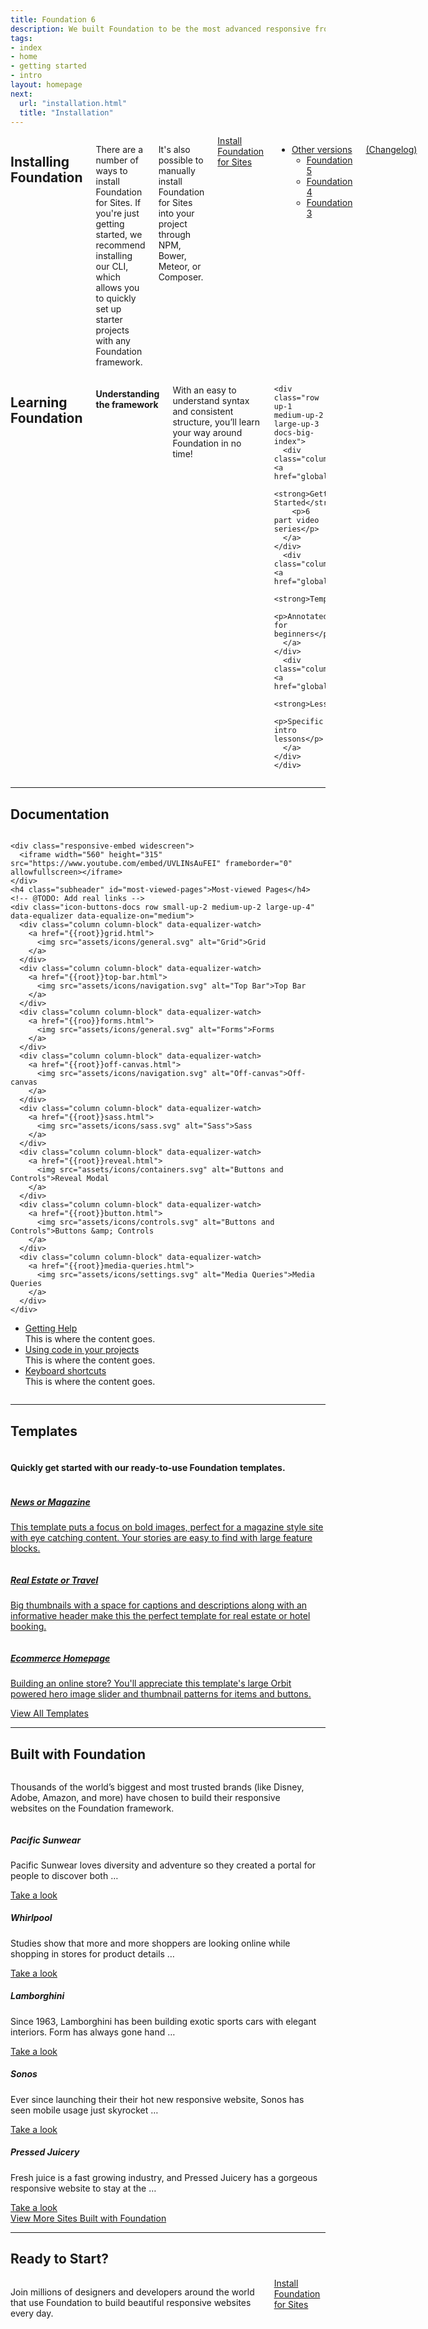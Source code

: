 ```yaml
---
title: Foundation 6
description: We built Foundation to be the most advanced responsive front-end framework in the world.
tags:
- index
- home
- getting started
- intro
layout: homepage
next:
  url: "installation.html"
  title: "Installation"
---
```


<div class="row">
  <div class="medium-6 columns">
    <h2 id="installing-foundation" class="docs-heading main">Installing Foundation <a class="docs-heading-icon" href="#installing-foundation"></a></h2>
    <p>There are a number of ways to install Foundation for Sites. If you're just getting started, we recommend installing our CLI, which allows you to quickly set up starter projects with any Foundation framework.</p>
    <p>It's also possible to manually install Foundation for Sites into your project through NPM, Bower, Meteor, or Composer.</p>
    <a href="installation.html" class="button-docs">Install Foundation for Sites</a>
    <ul class="dropdown menu docs-dropdown align-top" data-dropdown-menu>
      <li>
        <a href="#">Other versions</a>
        <ul class="menu">
          <li><a href="http://foundation.zurb.com/sites/docs/v/5.5.3"><i class="di-open"></i>Foundation 5</a></li>
          <li><a href="http://foundation.zurb.com/sites/docs/v/4.3.2"><i class="di-open"></i>Foundation 4</a></li>
          <li><a href="http://foundation.zurb.com/sites/docs/v/3.2.5/"><i class="di-open"></i>Foundation 3</a></li>
        </ul>
      </li>
    </ul>
    <p class="docs-nav-version">
      <span data-docs-version></span>
      <a href="https://github.com/zurb/foundation-sites/releases/" target="_blank">(Changelog)</a>
    </p>
    <br>
  </div>
  <div class="medium-6 columns">
    <h2 id="learning-foundation" class="docs-heading main">Learning Foundation <a class="docs-heading-icon" href="#learning-foundation"></a></h2>
    <h4>Understanding the framework</h4>
    <p>With an easy to understand syntax and consistent structure, you’ll learn your way around Foundation in no time!</p>

    <div class="row up-1 medium-up-2 large-up-3 docs-big-index">
      <div class="column"><a href="global.html">
        <strong>Getting Started</strong>
        <p>6 part video series</p>
      </a></div>
      <div class="column"><a href="global.html">
        <strong>Templates</strong>
        <p>Annotated for beginners</p>
      </a></div>
      <div class="column"><a href="global.html">
        <strong>Lessons</strong>
        <p>Specific intro lessons</p>
      </a></div>
    </div>


  </div>
</div>

---

## Documentation


<div class="row">
  <div class="medium-12 large-6 columns columns">

    <div class="responsive-embed widescreen">
      <iframe width="560" height="315" src="https://www.youtube.com/embed/UVLINsAuFEI" frameborder="0" allowfullscreen></iframe>
    </div>
    <h4 class="subheader" id="most-viewed-pages">Most-viewed Pages</h4>
    <!-- @TODO: Add real links -->
    <div class="icon-buttons-docs row small-up-2 medium-up-2 large-up-4" data-equalizer data-equalize-on="medium">
      <div class="column column-block" data-equalizer-watch>
        <a href="{{root}}grid.html">
          <img src="assets/icons/general.svg" alt="Grid">Grid
        </a>
      </div>
      <div class="column column-block" data-equalizer-watch>
        <a href="{{root}}top-bar.html">
          <img src="assets/icons/navigation.svg" alt="Top Bar">Top Bar
        </a>
      </div>
      <div class="column column-block" data-equalizer-watch>
        <a href="{{roo}}forms.html">
          <img src="assets/icons/general.svg" alt="Forms">Forms
        </a>
      </div>
      <div class="column column-block" data-equalizer-watch>
        <a href="{{root}}off-canvas.html">
          <img src="assets/icons/navigation.svg" alt="Off-canvas">Off-canvas
        </a>
      </div>
      <div class="column column-block" data-equalizer-watch>
        <a href="{{root}}sass.html">
          <img src="assets/icons/sass.svg" alt="Sass">Sass
        </a>
      </div>
      <div class="column column-block" data-equalizer-watch>
        <a href="{{root}}reveal.html">
          <img src="assets/icons/containers.svg" alt="Buttons and Controls">Reveal Modal
        </a>
      </div>
      <div class="column column-block" data-equalizer-watch>
        <a href="{{root}}button.html">
          <img src="assets/icons/controls.svg" alt="Buttons and Controls">Buttons &amp; Controls
        </a>
      </div>
      <div class="column column-block" data-equalizer-watch>
        <a href="{{root}}media-queries.html">
          <img src="assets/icons/settings.svg" alt="Media Queries">Media Queries
        </a>
      </div>
    </div>
  </div>
  <div class="medium-12 large-6 columns docs-stacked-spacing" style="margin-top:0">
    <ul class="faq-accordion" data-accordion style="margin-top:0">
      <li class="faq-accordion-item" data-accordion-item>
        <a href="#" class="faq-accordion-title">Getting Help</a>
        <div class="faq-accordion-content" data-tab-content>
          This is where the content goes.
        </div>
      </li>
      <li class="faq-accordion-item" data-accordion-item>
        <a href="#" class="faq-accordion-title">Using code in your projects</a>
        <div class="faq-accordion-content" data-tab-content>
          This is where the content goes.
        </div>
      </li>
      <li class="faq-accordion-item" data-accordion-item>
        <a href="#" class="faq-accordion-title">Keyboard shortcuts</a>
        <div class="faq-accordion-content" data-tab-content>
          This is where the content goes.
        </div>
      </li>
    </ul>
  </div>
</div>


---

## Templates

<div class="row columns">
  <h4 class="subheader">Quickly get started with our ready-to-use Foundation templates.</h4>
  <hr class="docs-hr-small">
</div>

<div class="row small-up-2 medium-up-3 large-up-3">

  <div class="column docs-grid-content-block">
    <a href="http://foundation.zurb.com/templates.html" target="_blank">
      <img src="http://foundation.zurb.com/assets/img/sites-templates/f6-template-news-mag.svg" alt="" />
      <h5>News or Magazine</h5>
      <p>This template puts a focus on bold images, perfect for a magazine style site with eye catching content. Your stories are easy to find with large feature blocks.</p>
    </a>
  </div>

  <div class="column docs-grid-content-block">
    <a href="http://foundation.zurb.com/templates.html" target="_blank">
      <img src="http://foundation.zurb.com/assets/img/sites-templates/f6-template-realestate.svg" alt="" />
      <h5>Real Estate or Travel</h5>
      <p>Big thumbnails with a space for captions and descriptions along with an informative header make this the perfect template for real estate or hotel booking.</p>
    </a>
  </div>

  <div class="column docs-grid-content-block">
    <a href="http://foundation.zurb.com/templates.html" target="_blank">
      <img src="http://foundation.zurb.com/assets/img/sites-templates/foundation6-templates-04.svg" alt="" />
      <h5>Ecommerce Homepage</h5>
      <p>Building an online store? You'll appreciate this template's large Orbit powered hero image slider and thumbnail patterns for items and buttons.</p>
    </a>
  </div>
</div>

<div class="text-center">
  <a href="http://foundation.zurb.com/templates.html" target="_blank" class="button-docs secondary">View All Templates</a>
</div>



---

## Built with Foundation

<div class="row columns">
  <p class="subheader">Thousands of the world’s biggest and most trusted brands (like Disney, Adobe, Amazon, and more) have chosen to build their responsive websites on the Foundation framework.</p>
  <hr class="docs-hr-small">
</div>
<div class="docs-examples small-up-2 medium-up-2 large-up-5 row">

  <div class="section-inspiration column">
    <div class="image-container">
      <a target="_blank" href="http://zurb.com/responsive/site/pacific-sunwear-golden-state-of-mind">
        <img src="https://prod-university-library.s3.amazonaws.com/uploads/site/mobile_screenshot/17455/Screen_Shot_2015-09-01_at_10.09.27_AM.png" alt="" />
      </a>
    </div>
    <h5>Pacific Sunwear</h5>
    <p>Pacific Sunwear loves diversity and adventure so they created a portal for people to discover both &hellip;</p>
    <a target="_blank" href="http://zurb.com/responsive/site/whirlpool" class="secondary button-docs">Take a look <i class="di-arrow-right di-margin-left"></i></a>
  </div>

  <div class="section-inspiration column">
    <div class="image-container">
      <a target="_blank" href="http://zurb.com/responsive/site/whirlpool">
        <img src="https://prod-university-library.s3.amazonaws.com/uploads/site/mobile_screenshot/18066/Screen_Shot_2016-12-12_at_11.50.44_AM.png" alt="" />
      </a>
    </div>
    <h5>Whirlpool</h5>
    <p>Studies show that more and more shoppers are looking online while shopping in stores for product details &hellip;</p>
    <a target="_blank" href="http://zurb.com/responsive/site/whirlpool" class="secondary button-docs">Take a look <i class="di-arrow-right di-margin-left"></i></a>
  </div>

  <div class="section-inspiration column">
    <div class="image-container">
      <a target="_blank" href="http://zurb.com/responsive/site/lamborghini">
        <img src="https://prod-university-library.s3.amazonaws.com/uploads/site/mobile_screenshot/17915/Screen_Shot_2016-10-18_at_4.10.15_PM.png" class="" height="" width="" alt="">
      </a>
    </div>
    <h5>Lamborghini</h5>
    <p>Since 1963, Lamborghini has been building exotic sports cars with elegant interiors. Form has always gone hand &hellip;</p>
    <a target="_blank" href="http://zurb.com/responsive/site/whirlpool" class="secondary button-docs">Take a look <i class="di-arrow-right di-margin-left"></i></a>
  </div>

  <div class="section-inspiration column">
    <div class="image-container">
      <a target="_blank" href="http://zurb.com/responsive/site/sonos-ad8b6113-9320-4a48-a6de-3e56352a1293">
        <img src="https://prod-university-library.s3.amazonaws.com/uploads/site/mobile_screenshot/17902/Screen_Shot_2016-10-12_at_12.39.02_PM.png" alt="" />
      </a>
    </div>
    <h5>Sonos</h5>
    <p>Ever since launching their their hot new responsive website, Sonos has seen mobile usage just skyrocket &hellip;</p>
    <a target="_blank" href="http://zurb.com/responsive/site/whirlpool" class="secondary button-docs">Take a look <i class="di-arrow-right di-margin-left"></i></a>
  </div>

  <div class="section-inspiration column">
    <div class="image-container">
      <a target="_blank" href="http://zurb.com/responsive/site/pressed-juicery">
        <img src="https://prod-university-library.s3.amazonaws.com/uploads/site/mobile_screenshot/16728/Screen_Shot_2016-02-04_at_8.38.56_PM.png" alt="" />
      </a>
    </div>
    <h5>Pressed Juicery</h5>
    <p>Fresh juice is a fast growing industry, and Pressed Juicery has a gorgeous responsive website to stay at the &hellip;</p>
    <a target="_blank" href="http://zurb.com/responsive/site/whirlpool" class="secondary button-docs">Take a look <i class="di-arrow-right di-margin-left"></i></a>
  </div>

</div>

<div class="text-center">
  <a href="http://zurb.com/responsive" class="button-docs secondary">View More Sites Built with Foundation</a>
</div>


---

##  Ready to Start?

<div class="row columns">
  <p>Join millions of designers and developers around the world that use Foundation to build beautiful responsive websites every day.</p>
  <a href="installation.html" class="large button-docs">Install Foundation for Sites</a>
</div>
